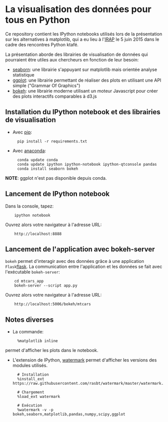 # La visualisation des données pour tous en Python

Ce repository contient les IPython notebooks utilisés lors de la présentation
sur les alternatives à matplotlib, qui a eu lieu à l'[IRAP][irap] le 5 juin 2015 dans
le cadre des rencontres Python ktafé.

La présentation aborde des librairies de visualisation de données qui
pourraient être utiles aux chercheurs en fonction de leur besoin:

* [seaborn][seaborn]: une librairie s'appuyant sur matplotlib mais orientée analyse statistique
* [ggplot][ggplot]: une librairie permettant de réaliser des plots en utilisant une API simple ("Grammar Of Graphics")
* [bokeh][bokeh]: une librairie moderne utilisant un moteur Javascript pour créer des plots interactifs comparables à d3.js


## Installation du IPython notebook et des librairies de visualisation

* Avec [pip][pip]:

        pip install -r requirements.txt


* Avec [anaconda][anaconda]:

        conda update conda
        conda update ipython ipython-notebook ipython-qtconsole pandas
        conda install seaborn bokeh

**NOTE**: ggplot n'est pas disponible depuis conda. 


## Lancement de IPython notebook

Dans la console, tapez:

        ipython notebook

Ouvrez alors votre navigateur à l'adresse URL:

        http://localhost:8888


## Lancement de l'application avec bokeh-server

`bokeh` permet d'interagir avec des données grâce à une application
`Flask`[flask]. La communication entre l'application et les données se fait
avec l'exécutable `bokeh-server`:

        cd mtcars_app
        bokeh-server --script app.py

Ouvrez alors votre navigateur à l'adresse URL:

        http://localhost:5006/bokeh/mtcars


## Notes diverses

* La commande:

        %matplotlib inline

permet d'afficher les plots dans le notebook.

* L'extension de IPython, [watermark][watermark] permet d'afficher les versions
  des modules utilisés.

        # Installation
        %install_ext https://raw.githubusercontent.com/rasbt/watermark/master/watermark.py

        # Chargement
        %load_ext watermark

        # Exécution
        %watermark -v -p bokeh,seaborn,matplotlib,pandas,numpy,scipy,ggplot



[anaconda]: https://store.continuum.io/cshop/anaconda/
[pip]: https://pip.pypa.io/en/stable/
[seaborn]: http://stanford.edu/~mwaskom/software/seaborn/
[ggplot]: http://ggplot.yhathq.com/
[bokeh]: http://bokeh.pydata.org/en/latest/
[irap]: http://www.irap.omp.eu/
[watermark]: https://github.com/rasbt/watermark
[flask]: http://flask.pocoo.org/

